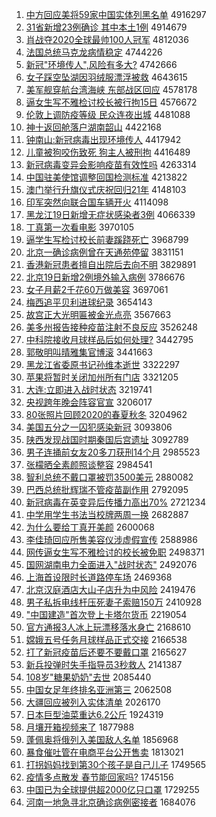1. [中方回应美将59家中国实体列黑名单](http://www.baidu.com/baidu?cl=3&tn=SE_baiduhomet8_jmjb7mjw&rsv_dl=fyb_top&fr=top1000&wd=%D6%D0%B7%BD%BB%D8%D3%A6%C3%C0%BD%AB59%BC%D2%D6%D0%B9%FA%CA%B5%CC%E5%C1%D0%BA%DA%C3%FB%B5%A5) 4916297
1. [31省新增23例确诊 其中本土1例](http://www.baidu.com/baidu?cl=3&tn=SE_baiduhomet8_jmjb7mjw&rsv_dl=fyb_top&fr=top1000&wd=31%CA%A1%D0%C2%D4%F623%C0%FD%C8%B7%D5%EF%20%C6%E4%D6%D0%B1%BE%CD%C11%C0%FD) 4914679
1. [肖战夺2020全球最帅100人冠军](http://www.baidu.com/baidu?cl=3&tn=SE_baiduhomet8_jmjb7mjw&rsv_dl=fyb_top&fr=top1000&wd=%D0%A4%D5%BD%B6%E12020%C8%AB%C7%F2%D7%EE%CB%A7100%C8%CB%B9%DA%BE%FC) 4812036
1. [法国总统马克龙病情稳定](http://www.baidu.com/baidu?cl=3&tn=SE_baiduhomet8_jmjb7mjw&rsv_dl=fyb_top&fr=top1000&wd=%B7%A8%B9%FA%D7%DC%CD%B3%C2%ED%BF%CB%C1%FA%B2%A1%C7%E9%CE%C8%B6%A8) 4744226
1. [新冠"环境传人",风险有多大?](http://www.baidu.com/baidu?cl=3&tn=SE_baiduhomet8_jmjb7mjw&rsv_dl=fyb_top&fr=top1000&wd=%D0%C2%B9%DA%22%BB%B7%BE%B3%B4%AB%C8%CB%22%2C%B7%E7%CF%D5%D3%D0%B6%E0%B4%F3%3F) 4742666
1. [女子踩空坠湖因羽绒服漂浮被救](http://www.baidu.com/baidu?cl=3&tn=SE_baiduhomet8_jmjb7mjw&rsv_dl=fyb_top&fr=top1000&wd=%C5%AE%D7%D3%B2%C8%BF%D5%D7%B9%BA%FE%D2%F2%D3%F0%C8%DE%B7%FE%C6%AF%B8%A1%B1%BB%BE%C8) 4643615
1. [美军舰穿航台湾海峡 东部战区回应](http://www.baidu.com/baidu?cl=3&tn=SE_baiduhomet8_jmjb7mjw&rsv_dl=fyb_top&fr=top1000&wd=%C3%C0%BE%FC%BD%A2%B4%A9%BA%BD%CC%A8%CD%E5%BA%A3%CF%BF%20%B6%AB%B2%BF%D5%BD%C7%F8%BB%D8%D3%A6) 4578178
1. [逼女生写不雅检讨校长被行拘15日](http://www.baidu.com/baidu?cl=3&tn=SE_baiduhomet8_jmjb7mjw&rsv_dl=fyb_top&fr=top1000&wd=%B1%C6%C5%AE%C9%FA%D0%B4%B2%BB%D1%C5%BC%EC%CC%D6%D0%A3%B3%A4%B1%BB%D0%D0%BE%D015%C8%D5) 4576672
1. [伦敦上调防疫等级 民众连夜出城](http://www.baidu.com/baidu?cl=3&tn=SE_baiduhomet8_jmjb7mjw&rsv_dl=fyb_top&fr=top1000&wd=%C2%D7%B6%D8%C9%CF%B5%F7%B7%C0%D2%DF%B5%C8%BC%B6%20%C3%F1%D6%DA%C1%AC%D2%B9%B3%F6%B3%C7) 4481088
1. [神十返回舱落户湖南韶山](http://www.baidu.com/baidu?cl=3&tn=SE_baiduhomet8_jmjb7mjw&rsv_dl=fyb_top&fr=top1000&wd=%C9%F1%CA%AE%B7%B5%BB%D8%B2%D5%C2%E4%BB%A7%BA%FE%C4%CF%C9%D8%C9%BD) 4422168
1. [钟南山:新冠病毒出现环境传人](http://www.baidu.com/baidu?cl=3&tn=SE_baiduhomet8_jmjb7mjw&rsv_dl=fyb_top&fr=top1000&wd=%D6%D3%C4%CF%C9%BD%3A%D0%C2%B9%DA%B2%A1%B6%BE%B3%F6%CF%D6%BB%B7%BE%B3%B4%AB%C8%CB) 4417942
1. [儿童被狗咬伤致死 狗主人被刑拘](http://www.baidu.com/baidu?cl=3&tn=SE_baiduhomet8_jmjb7mjw&rsv_dl=fyb_top&fr=top1000&wd=%B6%F9%CD%AF%B1%BB%B9%B7%D2%A7%C9%CB%D6%C2%CB%C0%20%B9%B7%D6%F7%C8%CB%B1%BB%D0%CC%BE%D0) 4416489
1. [新冠病毒变异会影响疫苗有效性吗](http://www.baidu.com/baidu?cl=3&tn=SE_baiduhomet8_jmjb7mjw&rsv_dl=fyb_top&fr=top1000&wd=%D0%C2%B9%DA%B2%A1%B6%BE%B1%E4%D2%EC%BB%E1%D3%B0%CF%EC%D2%DF%C3%E7%D3%D0%D0%A7%D0%D4%C2%F0) 4263314
1. [中国驻美使馆调整回国检测标准](http://www.baidu.com/baidu?cl=3&tn=SE_baiduhomet8_jmjb7mjw&rsv_dl=fyb_top&fr=top1000&wd=%D6%D0%B9%FA%D7%A4%C3%C0%CA%B9%B9%DD%B5%F7%D5%FB%BB%D8%B9%FA%BC%EC%B2%E2%B1%EA%D7%BC) 4213822
1. [澳门举行升旗仪式庆祝回归21年](http://www.baidu.com/baidu?cl=3&tn=SE_baiduhomet8_jmjb7mjw&rsv_dl=fyb_top&fr=top1000&wd=%B0%C4%C3%C5%BE%D9%D0%D0%C9%FD%C6%EC%D2%C7%CA%BD%C7%EC%D7%A3%BB%D8%B9%E921%C4%EA) 4148103
1. [印军突然向联合国车辆开火](http://www.baidu.com/baidu?cl=3&tn=SE_baiduhomet8_jmjb7mjw&rsv_dl=fyb_top&fr=top1000&wd=%D3%A1%BE%FC%CD%BB%C8%BB%CF%F2%C1%AA%BA%CF%B9%FA%B3%B5%C1%BE%BF%AA%BB%F0) 4114098
1. [黑龙江19日新增无症状感染者3例](http://www.baidu.com/baidu?cl=3&tn=SE_baiduhomet8_jmjb7mjw&rsv_dl=fyb_top&fr=top1000&wd=%BA%DA%C1%FA%BD%AD19%C8%D5%D0%C2%D4%F6%CE%DE%D6%A2%D7%B4%B8%D0%C8%BE%D5%DF3%C0%FD) 4066339
1. [丁真第一次看电影](http://www.baidu.com/baidu?cl=3&tn=SE_baiduhomet8_jmjb7mjw&rsv_dl=fyb_top&fr=top1000&wd=%B6%A1%D5%E6%B5%DA%D2%BB%B4%CE%BF%B4%B5%E7%D3%B0) 3970105
1. [逼学生写检讨校长前妻蹊跷死亡](http://www.baidu.com/baidu?cl=3&tn=SE_baiduhomet8_jmjb7mjw&rsv_dl=fyb_top&fr=top1000&wd=%B1%C6%D1%A7%C9%FA%D0%B4%BC%EC%CC%D6%D0%A3%B3%A4%C7%B0%C6%DE%F5%E8%F5%CE%CB%C0%CD%F6) 3968799
1. [北京一确诊病例曾在天通苑停留](http://www.baidu.com/baidu?cl=3&tn=SE_baiduhomet8_jmjb7mjw&rsv_dl=fyb_top&fr=top1000&wd=%B1%B1%BE%A9%D2%BB%C8%B7%D5%EF%B2%A1%C0%FD%D4%F8%D4%DA%CC%EC%CD%A8%D4%B7%CD%A3%C1%F4) 3831151
1. [香港新冠患者擅自出院后去向不明](http://www.baidu.com/baidu?cl=3&tn=SE_baiduhomet8_jmjb7mjw&rsv_dl=fyb_top&fr=top1000&wd=%CF%E3%B8%DB%D0%C2%B9%DA%BB%BC%D5%DF%C9%C3%D7%D4%B3%F6%D4%BA%BA%F3%C8%A5%CF%F2%B2%BB%C3%F7) 3829891
1. [北京19日新增2例境外输入病例](http://www.baidu.com/baidu?cl=3&tn=SE_baiduhomet8_jmjb7mjw&rsv_dl=fyb_top&fr=top1000&wd=%B1%B1%BE%A919%C8%D5%D0%C2%D4%F62%C0%FD%BE%B3%CD%E2%CA%E4%C8%EB%B2%A1%C0%FD) 3786676
1. [女子月薪2千花60万做美容](http://www.baidu.com/baidu?cl=3&tn=SE_baiduhomet8_jmjb7mjw&rsv_dl=fyb_top&fr=top1000&wd=%C5%AE%D7%D3%D4%C2%D0%BD2%C7%A7%BB%A860%CD%F2%D7%F6%C3%C0%C8%DD) 3697061
1. [梅西追平贝利进球纪录](http://www.baidu.com/baidu?cl=3&tn=SE_baiduhomet8_jmjb7mjw&rsv_dl=fyb_top&fr=top1000&wd=%C3%B7%CE%F7%D7%B7%C6%BD%B1%B4%C0%FB%BD%F8%C7%F2%BC%CD%C2%BC) 3654143
1. [故宫正大光明匾被金光点亮](http://www.baidu.com/baidu?cl=3&tn=SE_baiduhomet8_jmjb7mjw&rsv_dl=fyb_top&fr=top1000&wd=%B9%CA%B9%AC%D5%FD%B4%F3%B9%E2%C3%F7%D8%D2%B1%BB%BD%F0%B9%E2%B5%E3%C1%C1) 3567663
1. [美多州报告接种疫苗注射不良反应](http://www.baidu.com/baidu?cl=3&tn=SE_baiduhomet8_jmjb7mjw&rsv_dl=fyb_top&fr=top1000&wd=%C3%C0%B6%E0%D6%DD%B1%A8%B8%E6%BD%D3%D6%D6%D2%DF%C3%E7%D7%A2%C9%E4%B2%BB%C1%BC%B7%B4%D3%A6) 3526248
1. [中科院接收月球样品后如何处理?](http://www.baidu.com/baidu?cl=3&tn=SE_baiduhomet8_jmjb7mjw&rsv_dl=fyb_top&fr=top1000&wd=%D6%D0%BF%C6%D4%BA%BD%D3%CA%D5%D4%C2%C7%F2%D1%F9%C6%B7%BA%F3%C8%E7%BA%CE%B4%A6%C0%ED%3F) 3442795
1. [郭敬明叫晴雅集官博滚](http://www.baidu.com/baidu?cl=3&tn=SE_baiduhomet8_jmjb7mjw&rsv_dl=fyb_top&fr=top1000&wd=%B9%F9%BE%B4%C3%F7%BD%D0%C7%E7%D1%C5%BC%AF%B9%D9%B2%A9%B9%F6) 3441663
1. [黑龙江省委原书记孙维本逝世](http://www.baidu.com/baidu?cl=3&tn=SE_baiduhomet8_jmjb7mjw&rsv_dl=fyb_top&fr=top1000&wd=%BA%DA%C1%FA%BD%AD%CA%A1%CE%AF%D4%AD%CA%E9%BC%C7%CB%EF%CE%AC%B1%BE%CA%C5%CA%C0) 3322297
1. [苹果将暂时关闭加州所有门店](http://www.baidu.com/baidu?cl=3&tn=SE_baiduhomet8_jmjb7mjw&rsv_dl=fyb_top&fr=top1000&wd=%C6%BB%B9%FB%BD%AB%D4%DD%CA%B1%B9%D8%B1%D5%BC%D3%D6%DD%CB%F9%D3%D0%C3%C5%B5%EA) 3321205
1. [大连:立即进入战时状态](http://www.baidu.com/baidu?cl=3&tn=SE_baiduhomet8_jmjb7mjw&rsv_dl=fyb_top&fr=top1000&wd=%B4%F3%C1%AC%3A%C1%A2%BC%B4%BD%F8%C8%EB%D5%BD%CA%B1%D7%B4%CC%AC) 3219741
1. [央视跨年晚会阵容官宣](http://www.baidu.com/baidu?cl=3&tn=SE_baiduhomet8_jmjb7mjw&rsv_dl=fyb_top&fr=top1000&wd=%D1%EB%CA%D3%BF%E7%C4%EA%CD%ED%BB%E1%D5%F3%C8%DD%B9%D9%D0%FB) 3206017
1. [80张照片回顾2020的春夏秋冬](http://www.baidu.com/baidu?cl=3&tn=SE_baiduhomet8_jmjb7mjw&rsv_dl=fyb_top&fr=top1000&wd=80%D5%C5%D5%D5%C6%AC%BB%D8%B9%CB2020%B5%C4%B4%BA%CF%C4%C7%EF%B6%AC) 3204962
1. [美国五分之一囚犯感染新冠](http://www.baidu.com/baidu?cl=3&tn=SE_baiduhomet8_jmjb7mjw&rsv_dl=fyb_top&fr=top1000&wd=%C3%C0%B9%FA%CE%E5%B7%D6%D6%AE%D2%BB%C7%F4%B7%B8%B8%D0%C8%BE%D0%C2%B9%DA) 3093806
1. [陕西发现战国时期秦国后宫遗址](http://www.baidu.com/baidu?cl=3&tn=SE_baiduhomet8_jmjb7mjw&rsv_dl=fyb_top&fr=top1000&wd=%C9%C2%CE%F7%B7%A2%CF%D6%D5%BD%B9%FA%CA%B1%C6%DA%C7%D8%B9%FA%BA%F3%B9%AC%D2%C5%D6%B7) 3092789
1. [男子连捅前女友20多刀获刑14个月](http://www.baidu.com/baidu?cl=3&tn=SE_baiduhomet8_jmjb7mjw&rsv_dl=fyb_top&fr=top1000&wd=%C4%D0%D7%D3%C1%AC%CD%B1%C7%B0%C5%AE%D3%D120%B6%E0%B5%B6%BB%F1%D0%CC14%B8%F6%D4%C2) 2985523
1. [张檬晒全素颜照谈整容](http://www.baidu.com/baidu?cl=3&tn=SE_baiduhomet8_jmjb7mjw&rsv_dl=fyb_top&fr=top1000&wd=%D5%C5%C3%CA%C9%B9%C8%AB%CB%D8%D1%D5%D5%D5%CC%B8%D5%FB%C8%DD) 2984541
1. [智利总统不戴口罩被罚3500美元](http://www.baidu.com/baidu?cl=3&tn=SE_baiduhomet8_jmjb7mjw&rsv_dl=fyb_top&fr=top1000&wd=%D6%C7%C0%FB%D7%DC%CD%B3%B2%BB%B4%F7%BF%DA%D5%D6%B1%BB%B7%A33500%C3%C0%D4%AA) 2880082
1. [巴西总统批辉瑞不管疫苗副作用](http://www.baidu.com/baidu?cl=3&tn=SE_baiduhomet8_jmjb7mjw&rsv_dl=fyb_top&fr=top1000&wd=%B0%CD%CE%F7%D7%DC%CD%B3%C5%FA%BB%D4%C8%F0%B2%BB%B9%DC%D2%DF%C3%E7%B8%B1%D7%F7%D3%C3) 2792095
1. [新冠病毒在英变异后传播力高出70%](http://www.baidu.com/baidu?cl=3&tn=SE_baiduhomet8_jmjb7mjw&rsv_dl=fyb_top&fr=top1000&wd=%D0%C2%B9%DA%B2%A1%B6%BE%D4%DA%D3%A2%B1%E4%D2%EC%BA%F3%B4%AB%B2%A5%C1%A6%B8%DF%B3%F670%25) 2721234
1. [中学用学生书法当校牌两周一换](http://www.baidu.com/baidu?cl=3&tn=SE_baiduhomet8_jmjb7mjw&rsv_dl=fyb_top&fr=top1000&wd=%D6%D0%D1%A7%D3%C3%D1%A7%C9%FA%CA%E9%B7%A8%B5%B1%D0%A3%C5%C6%C1%BD%D6%DC%D2%BB%BB%BB) 2682887
1. [为什么要给丁真开美颜](http://www.baidu.com/baidu?cl=3&tn=SE_baiduhomet8_jmjb7mjw&rsv_dl=fyb_top&fr=top1000&wd=%CE%AA%CA%B2%C3%B4%D2%AA%B8%F8%B6%A1%D5%E6%BF%AA%C3%C0%D1%D5) 2600068
1. [李佳琦回应所售美容仪涉虚假宣传](http://www.baidu.com/baidu?cl=3&tn=SE_baiduhomet8_jmjb7mjw&rsv_dl=fyb_top&fr=top1000&wd=%C0%EE%BC%D1%E7%F9%BB%D8%D3%A6%CB%F9%CA%DB%C3%C0%C8%DD%D2%C7%C9%E6%D0%E9%BC%D9%D0%FB%B4%AB) 2588986
1. [网传逼女生写不雅检讨的校长被免职](http://www.baidu.com/baidu?cl=3&tn=SE_baiduhomet8_jmjb7mjw&rsv_dl=fyb_top&fr=top1000&wd=%CD%F8%B4%AB%B1%C6%C5%AE%C9%FA%D0%B4%B2%BB%D1%C5%BC%EC%CC%D6%B5%C4%D0%A3%B3%A4%B1%BB%C3%E2%D6%B0) 2498371
1. [国网湖南电力全面进入"战时状态"](http://www.baidu.com/baidu?cl=3&tn=SE_baiduhomet8_jmjb7mjw&rsv_dl=fyb_top&fr=top1000&wd=%B9%FA%CD%F8%BA%FE%C4%CF%B5%E7%C1%A6%C8%AB%C3%E6%BD%F8%C8%EB%22%D5%BD%CA%B1%D7%B4%CC%AC%22) 2492076
1. [上海首设限时长道路停车场](http://www.baidu.com/baidu?cl=3&tn=SE_baiduhomet8_jmjb7mjw&rsv_dl=fyb_top&fr=top1000&wd=%C9%CF%BA%A3%CA%D7%C9%E8%CF%DE%CA%B1%B3%A4%B5%C0%C2%B7%CD%A3%B3%B5%B3%A1) 2469368
1. [北京汉庭酒店大山子店升为中风险](http://www.baidu.com/baidu?cl=3&tn=SE_baiduhomet8_jmjb7mjw&rsv_dl=fyb_top&fr=top1000&wd=%B1%B1%BE%A9%BA%BA%CD%A5%BE%C6%B5%EA%B4%F3%C9%BD%D7%D3%B5%EA%C9%FD%CE%AA%D6%D0%B7%E7%CF%D5) 2419476
1. [男子私拆电线杆压死妻子索赔150万](http://www.baidu.com/baidu?cl=3&tn=SE_baiduhomet8_jmjb7mjw&rsv_dl=fyb_top&fr=top1000&wd=%C4%D0%D7%D3%CB%BD%B2%F0%B5%E7%CF%DF%B8%CB%D1%B9%CB%C0%C6%DE%D7%D3%CB%F7%C5%E2150%CD%F2) 2410928
1. ["中国建造"首次登上卡塔尔货币](http://www.baidu.com/baidu?cl=3&tn=SE_baiduhomet8_jmjb7mjw&rsv_dl=fyb_top&fr=top1000&wd=%22%D6%D0%B9%FA%BD%A8%D4%EC%22%CA%D7%B4%CE%B5%C7%C9%CF%BF%A8%CB%FE%B6%FB%BB%F5%B1%D2) 2219054
1. [官方通报3人冰上玩漂移落水身亡](http://www.baidu.com/baidu?cl=3&tn=SE_baiduhomet8_jmjb7mjw&rsv_dl=fyb_top&fr=top1000&wd=%B9%D9%B7%BD%CD%A8%B1%A83%C8%CB%B1%F9%C9%CF%CD%E6%C6%AF%D2%C6%C2%E4%CB%AE%C9%ED%CD%F6) 2168610
1. [嫦娥五号任务月球样品正式交接](http://www.baidu.com/baidu?cl=3&tn=SE_baiduhomet8_jmjb7mjw&rsv_dl=fyb_top&fr=top1000&wd=%E6%CF%B6%F0%CE%E5%BA%C5%C8%CE%CE%F1%D4%C2%C7%F2%D1%F9%C6%B7%D5%FD%CA%BD%BD%BB%BD%D3) 2166538
1. [打了新冠疫苗后还要不要戴口罩](http://www.baidu.com/baidu?cl=3&tn=SE_baiduhomet8_jmjb7mjw&rsv_dl=fyb_top&fr=top1000&wd=%B4%F2%C1%CB%D0%C2%B9%DA%D2%DF%C3%E7%BA%F3%BB%B9%D2%AA%B2%BB%D2%AA%B4%F7%BF%DA%D5%D6) 2165627
1. [新兵投弹时失手指导员3秒救人](http://www.baidu.com/baidu?cl=3&tn=SE_baiduhomet8_jmjb7mjw&rsv_dl=fyb_top&fr=top1000&wd=%D0%C2%B1%F8%CD%B6%B5%AF%CA%B1%CA%A7%CA%D6%D6%B8%B5%BC%D4%B13%C3%EB%BE%C8%C8%CB) 2141387
1. [108岁"糖果奶奶"去世](http://www.baidu.com/baidu?cl=3&tn=SE_baiduhomet8_jmjb7mjw&rsv_dl=fyb_top&fr=top1000&wd=108%CB%EA%22%CC%C7%B9%FB%C4%CC%C4%CC%22%C8%A5%CA%C0) 2085440
1. [中国女足年终排名亚洲第三](http://www.baidu.com/baidu?cl=3&tn=SE_baiduhomet8_jmjb7mjw&rsv_dl=fyb_top&fr=top1000&wd=%D6%D0%B9%FA%C5%AE%D7%E3%C4%EA%D6%D5%C5%C5%C3%FB%D1%C7%D6%DE%B5%DA%C8%FD) 2062508
1. [大疆回应被列入实体清单](http://www.baidu.com/baidu?cl=3&tn=SE_baiduhomet8_jmjb7mjw&rsv_dl=fyb_top&fr=top1000&wd=%B4%F3%BD%AE%BB%D8%D3%A6%B1%BB%C1%D0%C8%EB%CA%B5%CC%E5%C7%E5%B5%A5) 2026170
1. [日本巨型油菜重达6.2公斤](http://www.baidu.com/baidu?cl=3&tn=SE_baiduhomet8_jmjb7mjw&rsv_dl=fyb_top&fr=top1000&wd=%C8%D5%B1%BE%BE%DE%D0%CD%D3%CD%B2%CB%D6%D8%B4%EF6.2%B9%AB%BD%EF) 1924319
1. [月壤开箱视频来了](http://www.baidu.com/baidu?cl=3&tn=SE_baiduhomet8_jmjb7mjw&rsv_dl=fyb_top&fr=top1000&wd=%D4%C2%C8%C0%BF%AA%CF%E4%CA%D3%C6%B5%C0%B4%C1%CB) 1877988
1. [蓬佩奥将俄列入美国敌人名单](http://www.baidu.com/baidu?cl=3&tn=SE_baiduhomet8_jmjb7mjw&rsv_dl=fyb_top&fr=top1000&wd=%C5%EE%C5%E5%B0%C2%BD%AB%B6%ED%C1%D0%C8%EB%C3%C0%B9%FA%B5%D0%C8%CB%C3%FB%B5%A5) 1856968
1. [暴食催吐管在电商平台公开售卖](http://www.baidu.com/baidu?cl=3&tn=SE_baiduhomet8_jmjb7mjw&rsv_dl=fyb_top&fr=top1000&wd=%B1%A9%CA%B3%B4%DF%CD%C2%B9%DC%D4%DA%B5%E7%C9%CC%C6%BD%CC%A8%B9%AB%BF%AA%CA%DB%C2%F4) 1813021
1. [打拐妈妈找到第30个孩子是自己儿子](http://www.baidu.com/baidu?cl=3&tn=SE_baiduhomet8_jmjb7mjw&rsv_dl=fyb_top&fr=top1000&wd=%B4%F2%B9%D5%C2%E8%C2%E8%D5%D2%B5%BD%B5%DA30%B8%F6%BA%A2%D7%D3%CA%C7%D7%D4%BC%BA%B6%F9%D7%D3) 1749565
1. [疫情多点散发 春节能回家吗?](http://www.baidu.com/baidu?cl=3&tn=SE_baiduhomet8_jmjb7mjw&rsv_dl=fyb_top&fr=top1000&wd=%D2%DF%C7%E9%B6%E0%B5%E3%C9%A2%B7%A2%20%B4%BA%BD%DA%C4%DC%BB%D8%BC%D2%C2%F0%3F) 1745156
1. [中国已为全球提供超2000亿只口罩](http://www.baidu.com/baidu?cl=3&tn=SE_baiduhomet8_jmjb7mjw&rsv_dl=fyb_top&fr=top1000&wd=%D6%D0%B9%FA%D2%D1%CE%AA%C8%AB%C7%F2%CC%E1%B9%A9%B3%AC2000%D2%DA%D6%BB%BF%DA%D5%D6) 1729255
1. [河南一地急寻北京确诊病例密接者](http://www.baidu.com/baidu?cl=3&tn=SE_baiduhomet8_jmjb7mjw&rsv_dl=fyb_top&fr=top1000&wd=%BA%D3%C4%CF%D2%BB%B5%D8%BC%B1%D1%B0%B1%B1%BE%A9%C8%B7%D5%EF%B2%A1%C0%FD%C3%DC%BD%D3%D5%DF) 1684076
